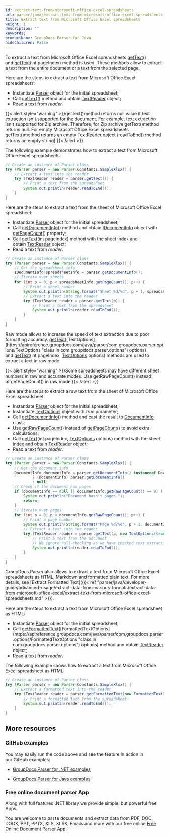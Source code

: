 ```yaml
---
id: extract-text-from-microsoft-office-excel-spreadsheets
url: parser/java/extract-text-from-microsoft-office-excel-spreadsheets
title: Extract text from Microsoft Office Excel spreadsheets
weight: 1
description: ""
keywords: 
productName: GroupDocs.Parser for Java
hideChildren: False
---
```

To extract a text from Microsoft Office Excel spreadsheets [getText](https://apireference.groupdocs.com/java/parser/com.groupdocs.parser/Parser#getText())() and [getText](https://apireference.groupdocs.com/java/parser/com.groupdocs.parser/Parser#getText(int))(int pageIndex) method is used. These methods allow to extract a text from the entire document or a text from the selected page.

Here are the steps to extract a text from Microsoft Office Excel spreadsheets:

*   Instantiate [Parser](https://apireference.groupdocs.com/java/parser/com.groupdocs.parser/Parser) object for the initial spreadsheet;
*   Call [getText](https://apireference.groupdocs.com/java/parser/com.groupdocs.parser/Parser#getText())() method and obtain [TextReader](https://apireference.groupdocs.com/java/parser/com.groupdocs.parser.data/TextReader "class in com.groupdocs.parser.data") object;
*   Read a text from *reader*.

{{< alert style="warning" >}}getText()method returns null value if text extraction isn't supported for the document. For example, text extraction isn't supported for Zip archive. Therefore, for Zip archive getText()method returns null. For empty Microsoft Office Excel spreadsheets getText()method returns an empty TextReader object (readToEnd() method returns an empty string).{{< /alert >}}

The following example demonstrates how to extract a text from Microsoft Office Excel spreadsheets:

```java
// Create an instance of Parser class
try (Parser parser = new Parser(Constants.SampleXlsx)) {
    // Extract a text into the reader
    try (TextReader reader = parser.getText()) {
        // Print a text from the spreadsheet
        System.out.println(reader.readToEnd());
    }
}
```

Here are the steps to extract a text from the sheet of Microsoft Office Excel spreadsheet:

*   Instantiate [Parser](https://apireference.groupdocs.com/java/parser/com.groupdocs.parser/Parser) object for the initial spreadsheet;
*   Call [getDocumentInfo](https://apireference.groupdocs.com/java/parser/com.groupdocs.parser/Parser#getDocumentInfo())() method and obtain [IDocumentInfo](https://apireference.groupdocs.com/java/parser/com.groupdocs.parser.options/IDocumentInfo "interface in com.groupdocs.parser.options") object with [getPageCount](https://apireference.groupdocs.com/java/parser/com.groupdocs.parser.options/IDocumentInfo#getPageCount())() property;
*   Call [getText](https://apireference.groupdocs.com/java/parser/com.groupdocs.parser/Parser#getText(int))(int pageIndex) method with the sheet index and obtain [TextReader](https://apireference.groupdocs.com/java/parser/com.groupdocs.parser.data/TextReader "class in com.groupdocs.parser.data") object;
*   Read a text from *reader*.

```java
// Create an instance of Parser class
try (Parser parser = new Parser(Constants.SampleXlsx)) {
    // Get the spreadsheet info
    IDocumentInfo spreadsheetInfo = parser.getDocumentInfo();
    // Iterate over sheets
    for (int p = 0; p < spreadsheetInfo.getPageCount(); p++) {
        // Print a sheet number
        System.out.println(String.format("Sheet %d/%d", p + 1, spreadsheetInfo.getPageCount()));
        // Extract a text into the reader
        try (TextReader reader = parser.getText(p)) {
            // Print a text from the spreadsheet
            System.out.println(reader.readToEnd());
        }
    }
}
```

Raw mode allows to increase the speed of text extraction due to poor formatting accuracy. [getText](https://apireference.groupdocs.com/java/parser/com.groupdocs.parser/Parser#getText(com.groupdocs.parser.options.TextOptions))([TextOptions](https://apireference.groupdocs.com/java/parser/com.groupdocs.parser.options/TextOptions "class in com.groupdocs.parser.options") options) and [getText](https://apireference.groupdocs.com/java/parser/com.groupdocs.parser/Parser#getText(int,%20com.groupdocs.parser.options.TextOptions))(int pageIndex, [TextOptions](https://apireference.groupdocs.com/java/parser/com.groupdocs.parser.options/TextOptions "class in com.groupdocs.parser.options") options) methods are used to extract a text in raw mode.

{{< alert style="warning" >}}Some spreadsheets may have different sheet numbers in raw and accurate modes. Use getRawPageCount() instead of getPageCount() in raw mode.{{< /alert >}}

Here are the steps to extract a raw text from the sheet of Microsoft Office Excel spreadsheet:

*   Instantiate [Parser](https://apireference.groupdocs.com/java/parser/com.groupdocs.parser/Parser) object for the initial spreadsheet;
*   Instantiate [TextOptions](https://apireference.groupdocs.com/java/parser/com.groupdocs.parser.options/TextOptions "class in com.groupdocs.parser.options") object with *true* parameter;
*   Call [getDocumentInfo](https://apireference.groupdocs.com/java/parser/com.groupdocs.parser/Parser#getDocumentInfo())() method and cast the result to [DocumentInfo](https://apireference.groupdocs.com/java/parser/com.groupdocs.parser.options/DocumentInfo) class;
*   Use [getRawPageCount](https://apireference.groupdocs.com/java/parser/com.groupdocs.parser.options/DocumentInfo#getRawPageCount())() instead of [getPageCount](https://apireference.groupdocs.com/java/parser/com.groupdocs.parser.options/IDocumentInfo#getPageCount())() to avoid extra calculations;
*   Call [getText](https://apireference.groupdocs.com/java/parser/com.groupdocs.parser/Parser#getText(int,%20com.groupdocs.parser.options.TextOptions))(int pageIndex, [TextOptions](https://apireference.groupdocs.com/java/parser/com.groupdocs.parser.options/TextOptions "class in com.groupdocs.parser.options") options) method with the sheet index and obtain [TextReader](https://apireference.groupdocs.com/java/parser/com.groupdocs.parser.data/TextReader "class in com.groupdocs.parser.data") object;
*   Read a text from *reader*.

```java
// Create an instance of Parser class
try (Parser parser = new Parser(Constants.SampleXlsx)) {
    // Get the document info
    DocumentInfo documentInfo = parser.getDocumentInfo() instanceof DocumentInfo
            ? (DocumentInfo) parser.getDocumentInfo()
            : null;
    // Check if the document has pages
    if (documentInfo == null || documentInfo.getRawPageCount() == 0) {
        System.out.println("Document hasn't pages.");
        return;
    }
    // Iterate over pages
    for (int p = 0; p < documentInfo.getRawPageCount(); p++) {
        // Print a page number
        System.out.println(String.format("Page %d/%d", p + 1, documentInfo.getPageCount()));
        // Extract a text into the reader
        try (TextReader reader = parser.getText(p, new TextOptions(true))) {
            // Print a text from the document
            // We ignore null-checking as we have checked text extraction feature support earlier
            System.out.println(reader.readToEnd());
        }
    }
}
```

GroupDocs.Parser also allows to extract a text from Microsoft Office Excel spreadsheets as HTML, Markdown and formatted plain text. For more details, see [Extract Formatted Text]({{< ref "parser/java/developer-guide/advanced-usage/extract-data-from-various-formats/extract-data-from-microsoft-office-excel/extract-text-from-microsoft-office-excel-spreadsheets.md" >}}).

Here are the steps to extract a text from Microsoft Office Excel spreadsheet as HTML:

*   Instantiate [Parser](https://apireference.groupdocs.com/java/parser/com.groupdocs.parser/Parser) object for the initial spreadsheet;
*   Call [getFormattedText](https://apireference.groupdocs.com/java/parser/com.groupdocs.parser/Parser#getFormattedText(com.groupdocs.parser.options.FormattedTextOptions))([FormattedTextOptions](https://apireference.groupdocs.com/java/parser/com.groupdocs.parser.options/FormattedTextOptions "class in com.groupdocs.parser.options") options) method and obtain [TextReader](https://apireference.groupdocs.com/java/parser/com.groupdocs.parser.data/TextReader "class in com.groupdocs.parser.data") object;
*   Read a text from *reader*.

The following example shows how to extract a text from Microsoft Office Excel spreadsheet as HTML:

```java
// Create an instance of Parser class
try (Parser parser = new Parser(Constants.SampleXlsx)) {
    // Extract a formatted text into the reader
    try (TextReader reader = parser.getFormattedText(new FormattedTextOptions(FormattedTextMode.Html))) {
        // Print a formatted text from the spreadsheet
        System.out.println(reader.readToEnd());
    }
}
```

## More resources

### GitHub examples

You may easily run the code above and see the feature in action in our GitHub examples:

*   [GroupDocs.Parser for .NET examples](https://github.com/groupdocs-parser/GroupDocs.Parser-for-.NET)
    
*   [GroupDocs.Parser for Java examples](https://github.com/groupdocs-parser/GroupDocs.Parser-for-Java)
    

### Free online document parser App

Along with full featured .NET library we provide simple, but powerful free Apps.

You are welcome to parse documents and extract data from PDF, DOC, DOCX, PPT, PPTX, XLS, XLSX, Emails and more with our free online [Free Online Document Parser App](https://products.groupdocs.app/parser).
